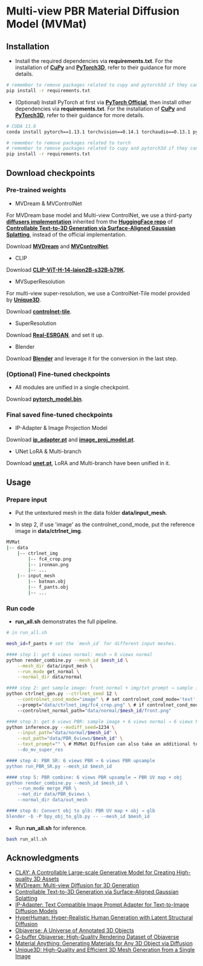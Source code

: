# Multi-view PBR Material Diffusion Model (MVMat)
## Installation
- Install the required dependencies via **requirements.txt**. For the installation of [**CuPy**](https://docs.cupy.dev/en/stable/install.html) and [**PyTorch3D**](https://github.com/facebookresearch/pytorch3d), refer to their guidance for more details.
```bash
# remember to remove packages related to cupy and pytorch3d if they cannot be successfully installed directly via pip install -r requirements.txt
pip install -r requirements.txt
```

- (Optional) Install PyTorch at first via [**PyTorch Official**](https://pytorch.org/get-started/previous-versions/), then install other dependencies via **requirements.txt**. For the installation of [**CuPy**](https://docs.cupy.dev/en/stable/install.html) and [**PyTorch3D**](https://github.com/facebookresearch/pytorch3d), refer to their guidance for more details.
```bash
# CUDA 11.6
conda install pytorch==1.13.1 torchvision==0.14.1 torchaudio==0.13.1 pytorch-cuda=11.6 -c pytorch -c nvidia

# remember to remove packages related to torch
# remember to remove packages related to cupy and pytorch3d if they cannot be successfully installed directly via pip install -r requirements.txt
pip install -r requirements.txt
```

## Download checkpoints
### Pre-trained weights
- MVDream & MVControlNet

For MVDream base model and Multi-view ControlNet, we use a third-party [**diffusers implementation**](https://huggingface.co/SnowflakeWang/MV-PBRMat-Diffusion) inherited from the [**HuggingFace repo**](https://huggingface.co/lzq49/mvdream-sd21-diffusers) of [**Controllable Text-to-3D Generation via Surface-Aligned Gaussian Splatting**](https://lizhiqi49.github.io/MVControl/), instead of the official implementation.

Download [**MVDream**](https://huggingface.co/SnowflakeWang/MV-PBRMat-Diffusion) and [**MVControlNet**](https://huggingface.co/lzq49/mvcontrol-4v-normal).

- CLIP

Download [**CLIP-ViT-H-14-laion2B-s32B-b79K**](https://huggingface.co/laion/CLIP-ViT-H-14-laion2B-s32B-b79K).

- MVSuperResolution

For multi-view super-resolution, we use a ControlNet-Tile model provided by [**Unique3D**](https://wukailu.github.io/Unique3D/).

Download [**controlnet-tile**](https://huggingface.co/spaces/Wuvin/Unique3D/tree/main/ckpt/controlnet-tile).

- SuperResolution

Download [**Real-ESRGAN**](https://github.com/xinntao/Real-ESRGAN), and set it up.

- Blender

Download [**Blender**](https://download.blender.org/release/Blender3.4/blender-3.4.1-linux-x64.tar.xz) and leverage it for the conversion in the last step.

### (Optional) Fine-tuned checkpoints
- All modules are unified in a single checkpoint.

Download [**pytorch_model.bin**]().

### Final saved fine-tuned checkpoints
- IP-Adapter & Image Projection Model

Download [**ip_adapter.pt**](https://huggingface.co/SnowflakeWang/MV-PBRMat-Diffusion/resolve/main/ip_adapter.pt?download=true) and [**image_proj_model.pt**](https://huggingface.co/SnowflakeWang/MV-PBRMat-Diffusion/resolve/main/image_proj_model.pt?download=true).

- UNet LoRA & Multi-branch

Download [**unet.pt**](https://huggingface.co/SnowflakeWang/MV-PBRMat-Diffusion/resolve/main/unet.pt?download=true), LoRA and Multi-branch have been unified in it.

## Usage
### Prepare input
- Put the untextured mesh in the data folder **data/input_mesh**.

- In step 2, if use 'image' as the controlnet_cond_mode, put the reference image in **data/ctrlnet_img**.
```bash
MVMat
|-- data
    |-- ctrlnet_img
        |-- fc4_crop.png
        |-- ironman.png
        |-- ...
    |-- input_mesh
        |-- batman.obj
        |-- f_pants.obj
        |-- ...
```

### Run code
- **run_all.sh** demonstrates the full pipeline.
```bash
# in run_all.sh

mesh_id=f_pants # set the `mesh_id` for different input meshes.

#### step 1: get 6 views normal: mesh → 6 views normal
python render_combine.py --mesh_id $mesh_id \
    --mesh_dir data/input_mesh \
    --run_mode get_normal \
    --normal_dir data/normal

#### step 2: get sample image: front normal + img/txt prompt → sample image
python ctrlnet_gen.py --ctrlnet_seed 12 \
    --controlnet_cond_mode="image" \ # set controlnet_cond_mode='text' to switch to the text-control setting
    --prompt="data/ctrlnet_img/fc4_crop.png" \ # if controlnet_cond_mode=='text', directly input a text prompt
    --controlnet_normal_path="data/normal/$mesh_id/front.png"

#### step 3: get 6 views PBR: sample image + 6 views normal → 6 views PBR
python inference.py --mvdiff_seed=1234 \
    --input_path="data/normal/$mesh_id" \
    --out_path="data/PBR_6views/$mesh_id" \
    --text_prompt="" \ # MVMat Diffusion can also take an additional text prompt, but it's optional. We recommend injecting text prompts into step 2 to generate normal-aligned images first to achieve text-guided multi-view PBR generation
    --do_mv_super_res

#### step 4: PBR SR: 6 views PBR → 6 views PBR upsample
python run_PBR_SR.py --mesh_id $mesh_id

#### step 5: PBR combine: 6 views PBR upsample → PBR UV map + obj
python render_combine.py --mesh_id $mesh_id \
    --run_mode merge_PBR \
    --mat_dir data/PBR_6views \
    --normal_dir data/out_mesh

#### step 6: Convert obj to glb: PBR UV map + obj → glb
blender -b -P bpy_obj_to_glb.py -- --mesh_id $mesh_id
```
- Run **run_all.sh** for inference.
```bash
bash run_all.sh
```

## Acknowledgments
- [CLAY: A Controllable Large-scale Generative Model for Creating High-quality 3D Assets](https://sites.google.com/view/clay-3dlm)
- [MVDream: Multi-view Diffusion for 3D Generation](https://mv-dream.github.io/)
- [Controllable Text-to-3D Generation via Surface-Aligned Gaussian Splatting](https://lizhiqi49.github.io/MVControl/)
- [IP-Adapter: Text Compatible Image Prompt Adapter for Text-to-Image Diffusion Models](https://ip-adapter.github.io/)
- [HyperHuman: Hyper-Realistic Human Generation with Latent Structural Diffusion](https://snap-research.github.io/HyperHuman/)
- [Objaverse: A Universe of Annotated 3D Objects](https://objaverse.allenai.org/)
- [G-buffer Objaverse: High-Quality Rendering Dataset of Objaverse](https://aigc3d.github.io/gobjaverse/)
- [Material Anything: Generating Materials for Any 3D Object via Diffusion](https://xhuangcv.github.io/MaterialAnything/)
- [Unique3D: High-Quality and Efficient 3D Mesh Generation from a Single Image](https://wukailu.github.io/Unique3D/)